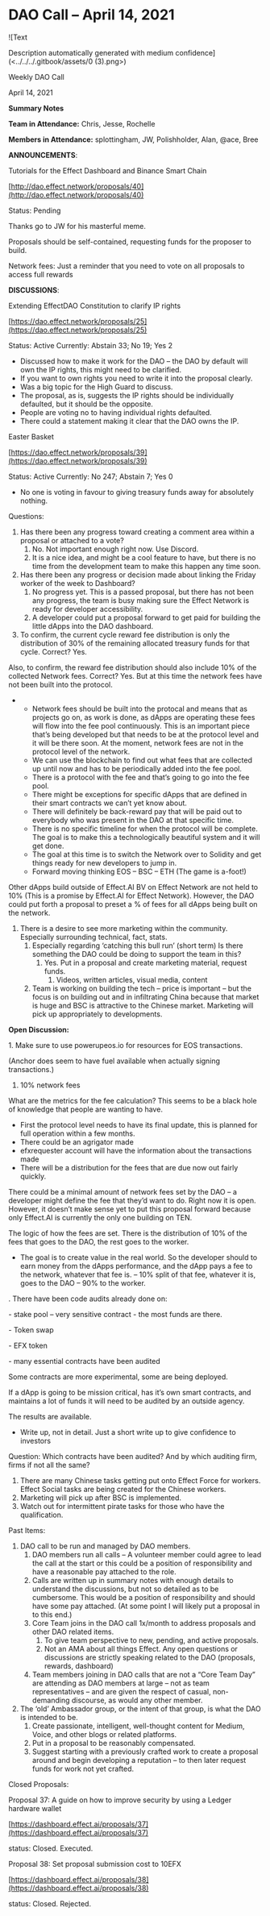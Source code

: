 # DAO Call – April 14, 2021

![Text

Description automatically generated with medium confidence](<../../../.gitbook/assets/0 (3).png>)

Weekly DAO Call

April 14, 2021

&#x20;**Summary Notes**

**Team in Attendance:** Chris, Jesse, Rochelle

**Members in Attendance:** splottingham, JW, Polishholder, Alan, @ace, Bree

**ANNOUNCEMENTS**:

Tutorials for the Effect Dashboard and Binance Smart Chain

[http://dao.effect.network/proposals/40](http://dao.effect.network/proposals/40)

Status: Pending

Thanks go to JW for his masterful meme.

Proposals should be self-contained, requesting funds for the proposer to build.

Network fees: Just a reminder that you need to vote on all proposals to access full rewards

**DISCUSSIONS**:

Extending EffectDAO Constitution to clarify IP rights

[https://dao.effect.network/proposals/25](https://dao.effect.network/proposals/25)

Status: Active Currently: Abstain 33; No 19; Yes 2

* Discussed how to make it work for the DAO – the DAO by default will own the IP rights, this might need to be clarified.
* If you want to own rights you need to write it into the proposal clearly.
* Was a big topic for the High Guard to discuss.
* The proposal, as is, suggests the IP rights should be individually defaulted, but it should be the opposite.
* People are voting no to having individual rights defaulted.
* There could a statement making it clear that the DAO owns the IP.

Easter Basket

[https://dao.effect.network/proposals/39](https://dao.effect.network/proposals/39)

Status: Active Currently: No 247; Abstain 7; Yes 0

* No one is voting in favour to giving treasury funds away for absolutely nothing.

Questions:

1. Has there been any progress toward creating a comment area within a proposal or attached to a vote?
   1. No. Not important enough right now. Use Discord.
   2. It is a nice idea, and might be a cool feature to have, but there is no time from the development team to make this happen any time soon.
2. Has there been any progress or decision made about linking the Friday worker of the week to Dashboard?
   1. No progress yet. This is a passed proposal, but there has not been any progress, the team is busy making sure the Effect Network is ready for developer accessibility.
   2. A developer could put a proposal forward to get paid for building the little dApps into the DAO dashboard.
3. To confirm, the current cycle reward fee distribution is only the distribution of 30% of the remaining allocated treasury funds for that cycle. Correct? Yes.

Also, to confirm, the reward fee distribution should also include 10% of the collected Network fees. Correct? Yes. But at this time the network fees have not been built into the protocol.

*
  * Network fees should be built into the protocal and means that as projects go on, as work is done, as dApps are operating these fees will flow into the fee pool continuously. This is an important piece that’s being developed but that needs to be at the protocol level and it will be there soon. At the moment, network fees are not in the protocol level of the network.
  * We can use the blockchain to find out what fees that are collected up until now and has to be periodically added into the fee pool.
  * There is a protocol with the fee and that’s going to go into the fee pool.
  * There might be exceptions for specific dApps that are defined in their smart contracts we can’t yet know about.
  * There will definitely be back-reward pay that will be paid out to everybody who was present in the DAO at that specific time.
  * There is no specific timeline for when the protocol will be complete. The goal is to make this a technologically beautiful system and it will get done.
  * The goal at this time is to switch the Network over to Solidity and get things ready for new developers to jump in.
  * Forward moving thinking EOS – BSC – ETH (The game is a-foot!)

Other dApps build outside of Effect.AI BV on Effect Network are not held to 10% (This is a promise by Effect.AI for Effect Network). However, the DAO could put forth a proposal to preset a % of fees for all dApps being built on the network.

1. There is a desire to see more marketing within the community. Especially surrounding technical, fact, stats.
   1. Especially regarding ‘catching this bull run’ (short term) Is there something the DAO could be doing to support the team in this?
      1. Yes. Put in a proposal and create marketing material, request funds.
         1. Videos, written articles, visual media, content
   2. Team is working on building the tech – price is important – but the focus is on building out and in infiltrating China because that market is huge and BSC is attractive to the Chinese market. Marketing will pick up appropriately to developments.

**Open Discussion:**

&#x20;1\. Make sure to use powerupeos.io for resources for EOS transactions.

(Anchor does seem to have fuel available when actually signing transactions.)

1. &#x20;10% network fees

What are the metrics for the fee calculation? This seems to be a black hole of knowledge that people are wanting to have.

* First the protocol level needs to have its final update, this is planned for full operation within a few months.
* There could be an agrigator made
* efxrequester account will have the information about the transactions made
* There will be a distribution for the fees that are due now out fairly quickly.

There could be a minimal amount of network fees set by the DAO – a developer might define the fee that they’d want to do. Right now it is open. However, it doesn’t make sense yet to put this proposal forward because only Effect.AI is currently the only one building on TEN.

The logic of how the fees are set. There is the distribution of 10% of the fees that goes to the DAO, the rest goes to the worker.

* The goal is to create value in the real world. So the developer should to earn money from the dApps performance, and the dApp pays a fee to the network, whatever that fee is. – 10% split of that fee, whatever it is, goes to the DAO – 90% to the worker.

. There have been code audits already done on:

&#x20;\- stake pool – very sensitive contract - the most funds are there.

\- Token swap

\- EFX token

\- many essential contracts have been audited

Some contracts are more experimental, some are being deployed.

If a dApp is going to be mission critical, has it’s own smart contracts, and maintains a lot of funds it will need to be audited by an outside agency.

The results are available.

* Write up, not in detail. Just a short write up to give confidence to investors

&#x20;Question: Which contracts have been audited? And by which auditing firm, firms if not all the same?

1. There are many Chinese tasks getting put onto Effect Force for workers. Effect Social tasks are being created for the Chinese workers.
2. Marketing will pick up after BSC is implemented.
3. Watch out for intermittent pirate tasks for those who have the qualification.

Past Items:

1. DAO call to be run and managed by DAO members.
   1. DAO members run all calls – A volunteer member could agree to lead the call at the start or this could be a position of responsibility and have a reasonable pay attached to the role.
   2. Calls are written up in summary notes with enough details to understand the discussions, but not so detailed as to be cumbersome. This would be a position of responsibility and should have some pay attached. (At some point I will likely put a proposal in to this end.)
   3. Core Team joins in the DAO call 1x/month to address proposals and other DAO related items.
      1. To give team perspective to new, pending, and active proposals.
      2. Not an AMA about all things Effect. Any open questions or discussions are strictly speaking related to the DAO (proposals, rewards, dashboard)
   4. Team members joining in DAO calls that are not a “Core Team Day” are attending as DAO members at large – not as team representatives – and are given the respect of casual, non-demanding discourse, as would any other member.
2. The ‘old’ Ambassador group, or the intent of that group, is what the DAO is intended to be.
   1. Create passionate, intelligent, well-thought content for Medium, Voice, and other blogs or related platforms.
   2. Put in a proposal to be reasonably compensated.
   3. Suggest starting with a previously crafted work to create a proposal around and begin developing a reputation – to then later request funds for work not yet crafted.

Closed Proposals:

Proposal 37: A guide on how to improve security by using a Ledger hardware wallet

[https://dashboard.effect.ai/proposals/37](https://dashboard.effect.ai/proposals/37)

status: Closed. Executed.

Proposal 38: Set proposal submission cost to 10EFX

[https://dashboard.effect.ai/proposals/38](https://dashboard.effect.ai/proposals/38)

status: Closed. Rejected.
